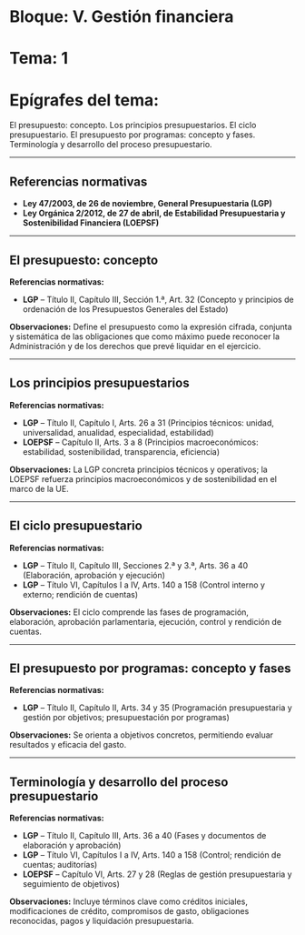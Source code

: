 # **Bloque:** V. Gestión financiera  
# **Tema:** 1  
# **Epígrafes del tema:**  
El presupuesto: concepto. Los principios presupuestarios. El ciclo presupuestario. El presupuesto por programas: concepto y fases. Terminología y desarrollo del proceso presupuestario.

---

## **Referencias normativas**
- **Ley 47/2003, de 26 de noviembre, General Presupuestaria (LGP)**  
- **Ley Orgánica 2/2012, de 27 de abril, de Estabilidad Presupuestaria y Sostenibilidad Financiera (LOEPSF)**  

---

## **El presupuesto: concepto**
**Referencias normativas:**  
- **LGP** – Título II, Capítulo III, Sección 1.ª, Art. 32 (Concepto y principios de ordenación de los Presupuestos Generales del Estado)  

**Observaciones:** Define el presupuesto como la expresión cifrada, conjunta y sistemática de las obligaciones que como máximo puede reconocer la Administración y de los derechos que prevé liquidar en el ejercicio.  

---

## **Los principios presupuestarios**
**Referencias normativas:**  
- **LGP** – Título II, Capítulo I, Arts. 26 a 31 (Principios técnicos: unidad, universalidad, anualidad, especialidad, estabilidad)  
- **LOEPSF** – Capítulo II, Arts. 3 a 8 (Principios macroeconómicos: estabilidad, sostenibilidad, transparencia, eficiencia)  

**Observaciones:** La LGP concreta principios técnicos y operativos; la LOEPSF refuerza principios macroeconómicos y de sostenibilidad en el marco de la UE.  

---

## **El ciclo presupuestario**
**Referencias normativas:**  
- **LGP** – Título II, Capítulo III, Secciones 2.ª y 3.ª, Arts. 36 a 40 (Elaboración, aprobación y ejecución)  
- **LGP** – Título VI, Capítulos I a IV, Arts. 140 a 158 (Control interno y externo; rendición de cuentas)  

**Observaciones:** El ciclo comprende las fases de programación, elaboración, aprobación parlamentaria, ejecución, control y rendición de cuentas.  

---

## **El presupuesto por programas: concepto y fases**
**Referencias normativas:**  
- **LGP** – Título II, Capítulo II, Arts. 34 y 35 (Programación presupuestaria y gestión por objetivos; presupuestación por programas)  

**Observaciones:** Se orienta a objetivos concretos, permitiendo evaluar resultados y eficacia del gasto.  

---

## **Terminología y desarrollo del proceso presupuestario**
**Referencias normativas:**  
- **LGP** – Título II, Capítulo III, Arts. 36 a 40 (Fases y documentos de elaboración y aprobación)  
- **LGP** – Título VI, Capítulos I a IV, Arts. 140 a 158 (Control; rendición de cuentas; auditorías)  
- **LOEPSF** – Capítulo VI, Arts. 27 y 28 (Reglas de gestión presupuestaria y seguimiento de objetivos)  

**Observaciones:** Incluye términos clave como créditos iniciales, modificaciones de crédito, compromisos de gasto, obligaciones reconocidas, pagos y liquidación presupuestaria.  
